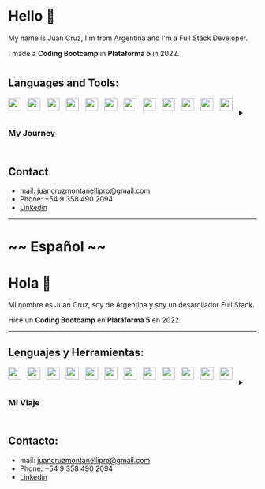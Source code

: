 # **Hello** 👋

My name is Juan Cruz, I'm from Argentina and I'm a Full Stack Developer.

I made a **Coding Bootcamp**  in **Plataforma 5**  in 2022.

#

##  Languages and Tools:

<img align="left" width="26px"  src="https://cdn.jsdelivr.net/gh/devicons/devicon/icons/nodejs/nodejs-original.svg" style="padding-right:10px;"/> 
<img align="left" width="26px"  src="https://cdn.jsdelivr.net/gh/devicons/devicon/icons/express/express-original.svg" style="padding-right:10px;"/> 
<img align="left" width="26px"  src="https://cdn.jsdelivr.net/gh/devicons/devicon/icons/react/react-original.svg" style="padding-right:10px;"/> 
<img align="left" width="26px"  src="https://cdn.jsdelivr.net/gh/devicons/devicon/icons/sequelize/sequelize-original.svg" style="padding-right:10px;"/> 
<img align="left" width="26px"  src="https://cdn.jsdelivr.net/gh/devicons/devicon/icons/html5/html5-original.svg" style="padding-right:10px;"/> 
<img align="left" width="26px"  src="https://cdn.jsdelivr.net/gh/devicons/devicon/icons/css3/css3-original.svg" style="padding-right:10px;"/> 
<img align="left" width="26px"  src="https://cdn.jsdelivr.net/gh/devicons/devicon/icons/javascript/javascript-original.svg" style="padding-right:10px;"/> 
<img align="left" width="26px"  src="https://cdn.jsdelivr.net/gh/devicons/devicon/icons/postgresql/postgresql-original.svg" style="padding-right:10px;"/> 
<img align="left" width="26px"  src="https://cdn.jsdelivr.net/gh/devicons/devicon/icons/sass/sass-original.svg" style="padding-right:10px;"/> 
<img align="left" width="26px"  src="https://cdn.jsdelivr.net/gh/devicons/devicon/icons/redux/redux-original.svg" style="padding-right:10px;"/> 
<img align="left" width="26px"  src="https://miro.medium.com/max/640/1*suXzT3k1lYrtR91XRDN7gA.webp" style="padding-right:10px;"/> 
<img align="left" width="26px"  src="https://raw.githubusercontent.com/kristerkari/react-native-svg-transformer/HEAD/images/react-native-logo.png" style="padding-right:10px;"/> 

#

<details> 
    <summary><h3>My Journey</h3></summary>
    My journey started when I'm 17, I start doing smalls courses about programming and as I saw that JS have a big potencial, I decided to learn HTML, CSS and JS. 
    But when I finish all that courses I wanted more, so I join a Coding Bootcamp to gain more knowledge. Now that i finish the Bootcamp I feel ready to do a lot of project and challenge myself. I want to keep learning new things that can help me improve my skills.
</details> 

#

## Contact

- mail: juancruzmontanellipro@gmail.com 
- Phone: +54 9 358 490 2094
- [Linkedin](https://www.linkedin.com/in/juan-cruz-montanelli/)

---

# ~~ Español ~~

#  **Hola** 👋

Mi nombre es Juan Cruz, soy de Argentina y soy un desarollador Full Stack.

Hice un **Coding Bootcamp**  en **Plataforma 5**  en 2022.

--- 

## Lenguajes y Herramientas:

<img align="left" width="26px"  src="https://cdn.jsdelivr.net/gh/devicons/devicon/icons/nodejs/nodejs-original.svg" style="padding-right:10px;"/> 
<img align="left" width="26px"  src="https://cdn.jsdelivr.net/gh/devicons/devicon/icons/express/express-original.svg" style="padding-right:10px;"/> 
<img align="left" width="26px"  src="https://cdn.jsdelivr.net/gh/devicons/devicon/icons/react/react-original.svg" style="padding-right:10px;"/> 
<img align="left" width="26px"  src="https://cdn.jsdelivr.net/gh/devicons/devicon/icons/sequelize/sequelize-original.svg" style="padding-right:10px;"/> 
<img align="left" width="26px"  src="https://cdn.jsdelivr.net/gh/devicons/devicon/icons/html5/html5-original.svg" style="padding-right:10px;"/> 
<img align="left" width="26px"  src="https://cdn.jsdelivr.net/gh/devicons/devicon/icons/css3/css3-original.svg" style="padding-right:10px;"/> 
<img align="left" width="26px"  src="https://cdn.jsdelivr.net/gh/devicons/devicon/icons/javascript/javascript-original.svg" style="padding-right:10px;"/> 
<img align="left" width="26px"  src="https://cdn.jsdelivr.net/gh/devicons/devicon/icons/postgresql/postgresql-original.svg" style="padding-right:10px;"/> 
<img align="left" width="26px"  src="https://cdn.jsdelivr.net/gh/devicons/devicon/icons/sass/sass-original.svg" style="padding-right:10px;"/> 
<img align="left" width="26px"  src="https://cdn.jsdelivr.net/gh/devicons/devicon/icons/redux/redux-original.svg" style="padding-right:10px;"/> 
<img align="left" width="26px"  src="https://miro.medium.com/max/640/1*suXzT3k1lYrtR91XRDN7gA.webp" style="padding-right:10px;"/> 
<img align="left" width="26px"  src="https://raw.githubusercontent.com/kristerkari/react-native-svg-transformer/HEAD/images/react-native-logo.png" style="padding-right:10px;"/>

# 

<details> 
    <summary><h3>Mi Viaje</h3></summary>
    Mi viaje empieza cuando tengo 17, empeze haciendo pequeños cursos sobre programacion y como vi que JS tiene un gran potecial, decidi aprender HTML, CSS y JS. 
    Pero cuando termine todo los cursos queira mas, entonces me uni a un Bootcamp para adquirir nuevos conocimientos. Ahora que termine me siento listo para hacer un monton de proyecto que me desafien. Quiero seguir aprendiendo nuevas cosas que me ayuden a mejorar mis habilidades. 
</details> 

#

## Contacto: 

- mail: juancruzmontanellipro@gmail.com 
- Phone: +54 9 358 490 2094
- [Linkedin](https://www.linkedin.com/in/juan-cruz-montanelli/)